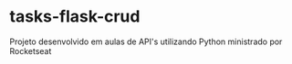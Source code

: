 # tasks-flask-crud
Projeto desenvolvido em aulas de API's utilizando Python ministrado por Rocketseat
